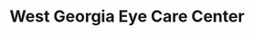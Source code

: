 ---
title: "West Georgia Eye Care Center"
url: /columbus/west-georgia-eye-care-center/
shop: optician
---